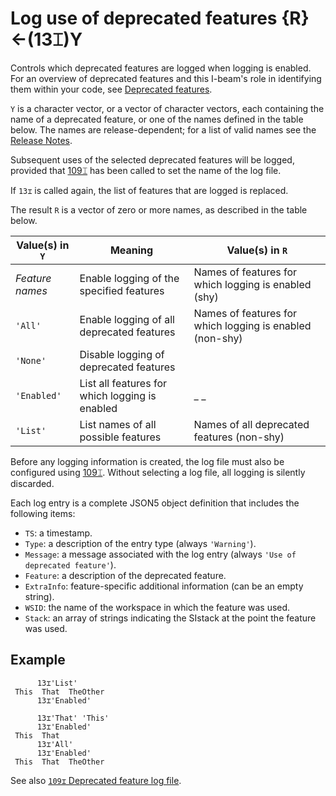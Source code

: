 <h1 class="heading"><span class="name">Log use of deprecated features</span> <span class="command">{R}←(13⌶)Y</span></h1>

Controls which deprecated features are logged when logging is enabled. For an overview of deprecated features and this I-beam's role in identifying them within your code, see [Deprecated features](../../../../programming-reference-guide/deprecated-features.md).

`Y` is a character vector, or a vector of character vectors, each containing the name of a deprecated feature, or one of the names defined in the table below. The names are release-dependent; for a list of valid names see the [Release Notes](../release-notes/announcements/deprecated-functionality.md).

Subsequent uses of the selected deprecated features will be logged, provided that [109⌶](log-file-for-deprecations.md) has been called to set the name of the log file.

If `13⌶` is called again, the list of features that are logged is replaced.

The result `R` is a vector of zero or more names, as described in the table below.

|Value(s) in `Y`|Meaning                                          |Value(s) in `R`                                           |
|---------------|-----------------------------------------------|--------------------------------------------------------|
|*Feature names*|Enable logging of the specified features       |Names of features for which logging is enabled (shy)    |
|`'All'`        |Enable logging of all deprecated features      |Names of features for which logging is enabled (non-shy)|
|`'None'`       |Disable logging of deprecated features         |                                                        |
|`'Enabled'`    |List all features for which logging is enabled |_                                                      _|
|`'List'`       |List names of all possible features            |Names of all deprecated features (non-shy)              |

Before any logging information is created, the log file must also be configured using [109⌶](log-file-for-deprecations.md). Without selecting a log file, all logging is silently discarded.

Each log entry is a complete JSON5 object definition that includes the following items:

* `TS`: a timestamp.
* `Type`: a description of the entry type (always `'Warning'`).
* `Message`: a message associated with the log entry (always `'Use of deprecated feature'`).
* `Feature`: a description of the deprecated feature.
* `ExtraInfo`: feature-specific additional information (can be an empty string).
* `WSID`: the name of the workspace in which the feature was used.
* `Stack`: an array of strings indicating the SIstack at the point the feature was used.

<h2 class="example">Example</h2>

```apl
      13⌶'List'
 This  That  TheOther 
      13⌶'Enabled'

      13⌶'That' 'This'
      13⌶'Enabled'
 This  That
      13⌶'All'
      13⌶'Enabled'
 This  That  TheOther
```

See also [`109⌶` Deprecated feature log file](log-file-for-deprecations.md).
